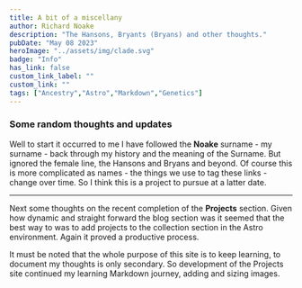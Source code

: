```yaml
---
title: A bit of a miscellany
author: Richard Noake
description: "The Hansons, Bryants (Bryans) and other thoughts."
pubDate: "May 08 2023"
heroImage: "../assets/img/clade.svg"
badge: "Info"
has_link: false
custom_link_label: ""
custom_link: ""
tags: ["Ancestry","Astro","Markdown","Genetics"]
---
```


### Some random thoughts and updates

Well to start it occurred to me I have followed the **Noake** surname - my surname - back through my history and the meaning of the Surname. But ignored the female line, the Hansons and Bryans and beyond. Of course this is more complicated as names - the things we use to tag these links - change over time. So I think this is a project to pursue at a latter date.

---

Next some thoughts on the recent completion of the **Projects** section. Given how dynamic and straight forward the blog section was it seemed that the best way to was to add projects to the collection section in the Astro environment. Again it proved a productive process.

It must be noted that the whole purpose of this site is to keep learning, to document my thoughts is only secondary. So development of the Projects site continued my learning Markdown journey, adding and sizing images.
